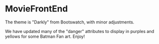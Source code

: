 # MovieFrontEnd

The theme is "Darkly" from Bootswatch, with minor adjustments. 

We have updated many of the "danger" attributes to display in purples and yellows for some Batman Fan art. Enjoy!